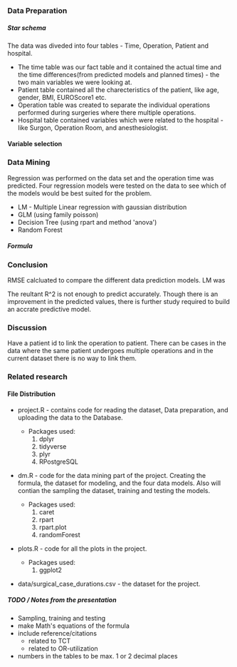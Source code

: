 
### Data Preparation

##### Star schema
The data was diveded into four tables - Time, Operation, Patient and hospital. 
- The time table was our fact table and it contained the actual time and the time differences(from predicted models and planned times) - the two main variables we were looking at. 
- Patient table contained all the charecteristics of the patient, like age, gender, BMI, EUROScore1 etc. 
- Operation table was created to separate the individual operations performed during surgeries where there multiple operations.
- Hospital table contained variables which were related to the hospital - like Surgon, Operation Room, and anesthesiologist.

#### Variable selection


### Data Mining

Regression was performed on the data set and the operation time was predicted. Four regression models were tested on the data to see which of the models would be best suited for the problem.
- LM - Multiple Linear regression with gaussian distribution
- GLM (using family poisson)
- Decision  Tree (using rpart and method 'anova')
- Random Forest

##### Formula

### Conclusion
RMSE calcluated to compare the different data prediction models. LM was

The reultant R^2 is not enough to predict accurately. 
Though there is an improvement in the predicted values, there is further study required to build an accrate predictive model.  

### Discussion
Have a patient id to link the operation to patient. There can be cases in the data where the same patient undergoes multiple operations and in the current dataset there is no way to link them. 


### Related research




#### File Distribution

- project.R - contains code for reading the dataset, Data preparation, and uploading the data to the Database.
  - Packages used:
     1. dplyr
     2. tidyverse
     3. plyr
     5. RPostgreSQL
    
    
- dm.R - code for the data mining part of the project. Creating the formula, the dataset for modeling, and the four data models. Also will contian the sampling the dataset, training and testing the models.
  - Packages used:
    1. caret
    2. rpart
    3. rpart.plot
    4. randomForest

- plots.R - code for all the plots in the project. 
  - Packages used:
    1. ggplot2
    
- data/surgical_case_durations.csv - the dataset for the project.

##### TODO / Notes from the presentation 

- Sampling, training and testing
- make Math's equations of the formula
- include reference/citations
  - related to TCT
  - related to OR-utilization
- numbers in the tables to be max. 1 or 2 decimal places
